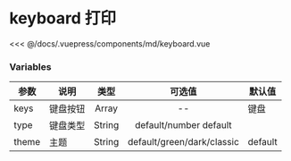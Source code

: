 # keyboard 打印

<demo-block 
title="示例"
description="模拟键盘，后续会增加键盘显示同步">
  <md-keyboard  :endVal="520520520" ></md-keyboard>
  <highlight-code slot="highlight" lang="vue">
<<< @/docs/.vuepress/components/md/keyboard.vue
  </highlight-code>
</demo-block>


### Variables
参数|	说明|	类型	|可选值|	默认值
| --------  | ------- | :------: | :------: |--
keys	|键盘按钮|	Array	| -- | 键盘
type	|键盘类型|	String	|default/number	default
theme|	主题|	String|	default/green/dark/classic|	default


<start />